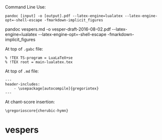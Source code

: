 Command Line Use:

```
pandoc [input] -o [output].pdf --latex-engine=lualatex --latex-engine-opt=-shell-escape -fmarkdown-implicit_figures
```


pandoc vespers.md -o vesper-draft-2016-08-02.pdf --latex-engine=lualatex --latex-engine-opt=-shell-escape -fmarkdown-implicit_figures




At top of `.gabc` file:

```
% !TEX TS-program = LuaLaTeX+se
% !TEX root = main-lualatex.tex
```

At top of `.md` file:

```
---
header-includes:
    - \usepackage[autocompile]{gregoriotex}
---
```

At chant-score insertion:

```
\gregorioscore{cherubic-hymn}
```
# vespers
